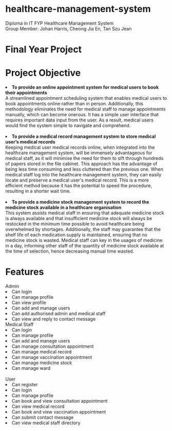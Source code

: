 # healthcare-management-system
Diploma in IT FYP Healthcare Management System<br>
Group Member: Johan Harris, Cheong Jia En, Tan Szu Jean

<h1>Final Year Project</h1>

<h1>Project Objective</h1>
<li><b>To provide an online appointment system for medical users to book their appointments</b><br></li>
A streamlined appointment scheduling system that enables medical users to book appointments online rather than in person. Additionally, this methodology eliminates the need for medical staff to manage appointments manually, which can become onerous. It has a simple user interface that requires important data input from the user. As a result, medical users would find the system simple to navigate and comprehend.<br><br>
<li><b>To provide a medical record management system to store medical user’s medical records</b><br></li>
Keeping medical user medical records online, when integrated into the healthcare management system, will be immensely advantageous for medical staff, as it will minimise the need for them to sift through hundreds of papers stored in the file cabinet. This approach has the advantage of being less time consuming and less cluttered than the previous one. When medical staff log into the healthcare management system, they can easily locate and preserve a medical user's medical record. This is a more efficient method because it has the potential to speed the procedure, resulting in a shorter wait time.<br><br></li>
<li><b>To provide a medicine stock management system to record the medicine stock available in a healthcare organisation</b><br>
This system assists medical staff in ensuring that adequate medicine stock is always available and that insufficient medicine stock will always be restocked in the minimum time possible to avoid healthcare being overwhelmed by shortages. Additionally, the staff may guarantee that the shelf life of each medication supply is maintained, ensuring that no medicine stock is wasted. Medical staff can key in the usages of medicine in a day, informing other staff of the quantity of medicine stock available at the time of selection, hence decreasing manual time wasted.<br>

<h1>Features</h1>
Admin
<li>Can login</li> 
<li>Can manage profile </li> 
<li>Can view profile </li> 
<li>Can add and manage users </li> 
<li>Can add authorised admin and medical staff </li> 
<li>Can view and reply to contact message </li>
Medical Staff
<li>Can login  </li> 
<li>Can manage profile </li> 
<li>Can add and manage users </li> 
<li>Can manage consultation appointment </li> 
<li>Can manage medical record </li> 
<li>Can manage vaccination appointment </li> 
<li>Can manage medicine stock </li> 
<li>Can manage ward </li> <br>
User
<li>Can register </li> 
<li>Can login  </li> 
<li>Can manage profile </li> 
<li>Can book and view consultation  appointment </li> 
<li>Can view medical record </li> 
<li>Can book and view vaccination appointment </li> 
<li>Can submit contact message</li> 
<li>Can view medical staff directory</li> 





